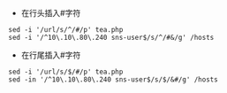 - 在行头插入#字符
```
sed -i '/url/s/^/#/p' tea.php
sed -i '/^10\.10\.80\.240 sns-user$/s/^/#&/g' /hosts
```

- 在行尾插入#字符
```
sed -i '/url/s/$/#/p' tea.php
sed -in '/^10\.10\.80\.240 sns-user$/s/$/&#/g' /hosts
```
